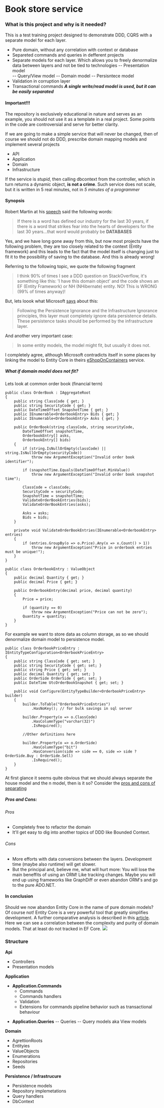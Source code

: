 # Book store service
### What is this project and why is it needed?
This is a test training project designed to demonstrate DDD, CQRS with a separate model for each layer.
- Pure domain, without any correlation with context or database
- Separeted commands and queries in defferent projects 
- Separate models for each layer. Which allows you to freely denormalize data between layers and not be tied to technologies
-- Presentation model  
-- Query/View model 
-- Domain model 
-- Persisntece model 
- Validation in corruption layer
- Transactional commands 
***A single write/read model is used, but it can be easily separated***

#### Important!!!
The repository is exclusively educational in nature and serves as an example, you should not use it as a template in a real project. Some points in the code are controversial and serve for better clarity.

If we are going to make a simple service that will never be changed, then of course we should not do DDD, prescribe domain mapping models and implement several projects
- API
- Application
- Domain
- Infrastructure

If the service is *stupid*, then calling dbcontext from the controller, which in turn returns a dynamic object, **is not a crime**. Such service does not scale, but it is written in 5 real minutes, not in *5 minutes of a programmer*

#### Synopsis
Robert Martin at his [speech](https://www.youtube.com/watch?v=Nsjsiz2A9mg&t=2535s) said the following words:
> If there is a word has defined our industry for the last 30 years, if there is a word that strikes fear into the hearts of developers for the last 30 years...that word would probably be **DATABASES**

Yes, and we have long gone away from this, but now most projects have the following problem, they are too closely related to the context (Entity framework) and this leads to the fact that the model itself is changing just to fit it to the possibility of saving to the database. And this is already wrong!

Referring to the following topic, we quote the following fragment
> I think 90% of times I see a DDD question on StackOverflow, it's something like this: 'I have this domain object' and the code shows an EF (Entity Framework) or NH (NHibernate) entity.
> NO! This is WRONG (99% of times anyway)!

But, lets loook what Microsoft [says](https://docs.microsoft.com/en-us/dotnet/architecture/microservices/microservice-ddd-cqrs-patterns/ddd-oriented-microservice) about this:
> Following the Persistence Ignorance and the Infrastructure Ignorance principles, this layer must completely ignore data persistence details. These persistence tasks should be performed by the infrastructure layer. 

And another very important case:
> In some entity models, the model might fit, but usually it does not.

I completely agree, although Microsoft contradicts itself in some places by linking the model to Entity Core in theirs [eShopOnContainers](https://github.com/dotnet-architecture/eShopOnContainers) service.

##### What if domain model does not fit?
Lets look at common order book (financial term)
```CSharp
public class OrderBook : IAggregateRoot
{
    public string ClassCode { get; }
    public string SecurityCode { get; }
    public DateTimeOffset SnapshotTime { get; }
    public IEnumerable<OrderbookEntry> Bids { get; }
    public IEnumerable<OrderbookEntry> Asks { get; }

    public OrderBook(string classCode, string securityCode,
        DateTimeOffset snapshotTime,
        OrderbookEntry[] asks,
        OrderbookEntry[] bids)
    {
        if (string.IsNullOrEmpty(classCode) || string.IsNullOrEmpty(securityCode))
            throw new ArgumentException("Invalid order book identifier");

        if (snapshotTime.Equals(DateTimeOffset.MinValue))
            throw new ArgumentException("Invalid order book snapshot time");

        ClassCode = classCode;
        SecurityCode = securityCode;
        SnapshotTime = snapshotTime;
        ValidateOrderBookEntries(bids);
        ValidateOrderBookEntries(asks);

        Asks = asks;
        Bids = bids;
    }

    private void ValidateOrderBookEntries(IEnumerable<OrderbookEntry> entries)
    {
        if (entries.GroupBy(o => o.Price).Any(x => x.Count() > 1))
            throw new ArgumentException("Price in orderbook entries must be unique!");
    }
}

public class OrderbookEntry : ValueObject
{
    public decimal Quantity { get; }
    public decimal Price { get; }

    public OrderbookEntry(decimal price, decimal quantity)
    {
        Price = price;

        if (quantity == 0)
            throw new ArgumentException("Price can not be zero");
        Quantity = quantity;
    }
}
```
For example we want to store data as column storage, as so we should denormalize domain model to persistence model.
```CSharp
public class OrderbookPriceEntry : IEntityTypeConfiguration<OrderbookPriceEntry>
{
    public string ClassCode { get; set; }
    public string SecurityCode { get; set; }
    public string Price { get; set; }
    public decimal Quantity { get; set; }
    public OrderSide OrderSide { get; set; }
    public DateTime UtcOrderBookSnapshot { get; set; }

    public void Configure(EntityTypeBuilder<OrderbookPriceEntry> builder)
    {
        builder.ToTable("OrderbookPriceEntries")
            .HasNoKey(); // for bulk savings in sql server

        builder.Property(o => o.ClassCode)
            .HasColumnType("varchar(32)")
            .IsRequired();
        
        //Other definitions here
        
        builder.Property(o => o.OrderSide)
            .HasColumnType("bit")
            .HasConversion(side => side == 0, side => side ? OrderSide.Buy : OrderSide.Sell)
            .IsRequired();
    }
}
```
At first glance it seems quite obvious that we should always separate the house model and the n model, then is it so? Consider the [pros and cons of separating](https://stackoverflow.com/questions/24703756/having-separate-domain-model-and-persistence-model-in-ddd)
##### Pros and Cons:
###### Pros
- Completely free to refactor the domain
- It'll get easy to dig into another topics of DDD like Bounded Context.

###### Cons
- More efforts with data conversions between the layers. Development time (maybe also runtime) will get slower.
- But the principal and, believe me, what will hurt more: You will lose the main beneffits of using an ORM! Like tracking changes. Maybe you will end up using frameworks like GraphDiff or even abandon ORM's and go to the pure ADO.NET.

#### In conclusion
Should we now abandon Entity Core in the name of pure domain models? Of course not! Entity Core is a very powerful tool that greatly simplifies development. A further comparative analysis is described in this [article](https://enterprisecraftsmanship.com/posts/having-the-domain-model-separate-from-the-persistence-model/).
Here we can see a correlation between the complexity and purity of domain models. That at least do not tracked in EF Core.
![](https://raw.githubusercontent.com/dkzkv/DKZKV.ServiceSample/main/assets/2016-04-05-2.png)

### Structure
**Api** 
- Controllers 
- Presentation models
 
**Application** 
+ **Application.Commands** 
    + Commands 
    + Commands handlers 
    + Validation 
    + Extensions for commands pipeline behavior such as transactional behaviour 

- **Application.Queries**
-- Queries 
-- Query models aka View models 

**Domain** 
- AgrettionRoots 
- Entityies 
- ValueObjects 
- Enumerations 
- Repositories 
- Seeds 

**Persistence / Infrastrucure**
- Persistence models 
- Repository implemetations 
- Query handlers 
- DbContext
